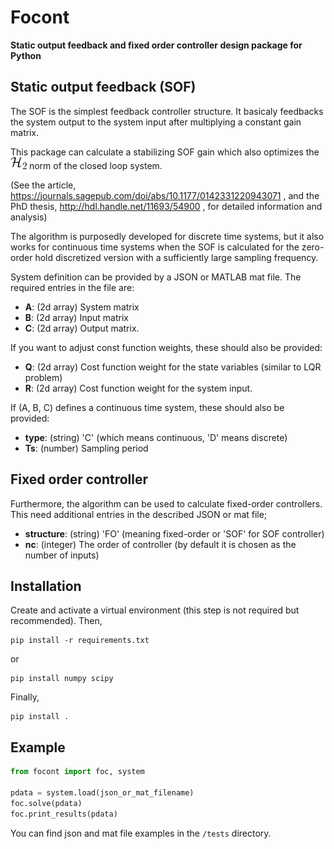 # Focont

**Static output feedback and fixed order controller design package for Python**

## Static output feedback (SOF)

The SOF is the simplest feedback controller structure. It basicaly feedbacks
the system output to the system input after multiplying a constant gain matrix.

This package can calculate a stabilizing SOF gain which also optimizes the ![H2](/doc/h2.gif)
norm of the closed loop system.

(See the article, https://journals.sagepub.com/doi/abs/10.1177/0142331220943071 ,
and the PhD thesis, http://hdl.handle.net/11693/54900 , for detailed
information and analysis)

The algorithm is purposedly developed for discrete time systems, but it also works
for continuous time systems when the SOF is calculated for the zero-order hold
discretized version with a sufficiently large sampling frequency.

System definition can be provided by a JSON or MATLAB mat file. The required
entries in the file are:

* **A**: (2d array) System matrix
* **B**: (2d array) Input matrix
* **C**: (2d array) Output matrix.

If you want to adjust const function weights, these should also be provided:

* **Q**: (2d array) Cost function weight for the state variables (similar to LQR problem)
* **R**: (2d array) Cost function weight for the system input.

If (A, B, C) defines a continuous time system, these should also be provided:

* **type**: (string) 'C' (which means continuous, 'D' means discrete)
* **Ts**: (number) Sampling period

## Fixed order controller

Furthermore, the algorithm can be used to calculate fixed-order controllers.
This need additional entries in the described JSON or mat file;

* **structure**: (string) 'FO' (meaning fixed-order or 'SOF' for SOF controller)
* **nc**: (integer) The order of controller (by default it is chosen as the number of inputs)

## Installation

Create and activate a virtual environment (this step is not required but recommended).
Then,
```
pip install -r requirements.txt
```
or
```
pip install numpy scipy
```
Finally,
```
pip install .
```

## Example

```python
from focont import foc, system

pdata = system.load(json_or_mat_filename)
foc.solve(pdata)
foc.print_results(pdata)
```

You can find json and mat file examples in the `/tests` directory.

